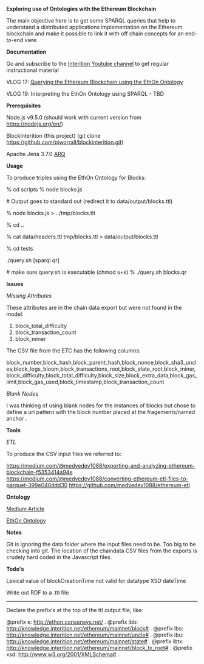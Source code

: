 **Exploring use of Ontologies with the Ethereum Blockchain**

The main objective here is to get some SPARQL queries that help to understand a distributed applications implementation on the Ethereum blockchain and make it possible to link it with off chain concepts for an end-to-end view.

**Documentation**

Go and subscribe to the [Interition Youtube channel](https://www.youtube.com/user/interition?sub_confirmation=1) to get regular instructional material

VLOG 17: [Querying the Ethereum Blockchain using the EthOn Ontology](https://www.youtube.com/watch?v=ETcEs_affho&t=1011s)

VLOG 19: Interpreting the EthOn Ontology using SPARQL - TBD


**Prerequisites**


Node.js v9.5.0 (should work with current version from https://nodejs.org/en/)

BlockInterition (this project) (git clone https://github.com/pjworrall/blockinterition.git) 

Apache Jena 3.7.0 [ARQ](https://jena.apache.org/)


**Usage**

To produce triples using the EthOn Ontology for Blocks:

% cd scripts
% node blocks.js

\# Output goes to standard out (redirect it to  data/output/blocks.ttl)

% node blocks.js > ../tmp/blocks.ttl

% cd ..

% cat  data/headers.ttl tmp/blocks.ttl > data/output/blocks.ttl

% cd tests

./query.sh [sparql.qr]

\# make sure query.sh is executable (chmod u+x)
% ./query.sh blocks.qr


**Issues**

_Missing Attributes_

These attributes are in the chain data export but were not found in the model:

1. block_total_difficulty 
2. block_transaction_count
3. block_miner

The CSV file from the ETC has the following columns:

block_number,block_hash,block_parent_hash,block_nonce,block_sha3_uncles,block_logs_bloom,block_transactions_root,block_state_root,block_miner,block_difficulty,block_total_difficulty,block_size,block_extra_data,block_gas_limit,block_gas_used,block_timestamp,block_transaction_count


_Blank Nodes_

I was thinking of using blank nodes for the instances of blocks but chose to define a uri pattern with
the block number placed at the fragements/named anchor .

**Tools**

_ETL_

To produce the CSV input files we referred to:

https://medium.com/@medvedev1088/exporting-and-analyzing-ethereum-blockchain-f5353414a94e
https://medium.com/@medvedev1088/converting-ethereum-etl-files-to-parquet-399e048ddd30
https://github.com/medvedev1088/ethereum-etl

**Ontology**

[Medium Article](https://media.consensys.net/ethon-introducing-semantic-ethereum-15f1f0696986)

[EthOn Ontology](https://github.com/ConsenSys/EthOn)

**Notes**

Git is ignoring the data folder where the input files need to be. Too big to be checking into git.
The location of the chaindata CSV files from the exports is crudely hard coded in the Javascript files.

**Todo's**

Lexical value of blockCreationTime not valid for datatype XSD dateTime

Write out RDF to a .ttl file

---

Declare the prefix's at the top of the ttl output file, like:


@prefix e: <http://ethon.consensys.net/> .
@prefix ibb: <http://knowledge.interition.net/ethereum/mainnet/block#> .
@prefix ibs: <http://knowledge.interition.net/ethereum/mainnet/uncle#> .
@prefix ibu: <http://knowledge.interition.net/ethereum/mainnet/state#> .
@prefix ibtx: <http://knowledge.interition.net/ethereum/mainnet/block_tx_root#> .
@prefix xsd: <http://www.w3.org/2001/XMLSchema#> .


